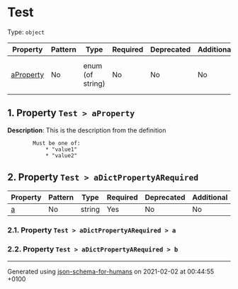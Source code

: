 

# Test

Type: `object`

| Property | Pattern | Type | Required | Deprecated | Additional | Description |
| -------- | ------- | ---- | -------- | ---------- | ---------- | ----------- |
| [aProperty](#aProperty)|No|enum (of string)|No|No| No|This is the description from the definition|| [aDictPropertyARequired](#aDictPropertyARequired)|No|object|No|No| No||

##  <a name="aProperty"></a>1.  Property `Test > aProperty`

**Description**:  This is the description from the definition

            Must be one of:
                * "value1"
                * "value2"

##  <a name="aDictPropertyARequired"></a>2.  Property `Test > aDictPropertyARequired`

| Property | Pattern | Type | Required | Deprecated | Additional | Description |
| -------- | ------- | ---- | -------- | ---------- | ---------- | ----------- |
| [a](#aDictPropertyARequired_a)|No|string|Yes|No| No||| [b](#aDictPropertyARequired_b)|No|string|Yes|No| No||

###  <a name="aDictPropertyARequired_a"></a>2.1.  Property `Test > aDictPropertyARequired > a`

###  <a name="aDictPropertyARequired_b"></a>2.2.  Property `Test > aDictPropertyARequired > b`

----------------------------------------------------------------------------------------------------------------------------
Generated using [json-schema-for-humans](https://github.com/coveooss/json-schema-for-humans) on 2021-02-02 at 00:44:55 +0100